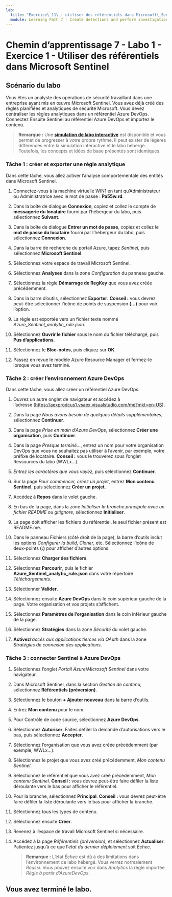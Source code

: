 ```yaml
---
lab:
  title: "Exercice\_11\_: utiliser des référentiels dans Microsoft\_Sentinel"
  module: Learning Path 7 - Create detections and perform investigations using Microsoft Sentinel
---
```


# Chemin d’apprentissage 7 - Labo 1 - Exercice 1 - Utiliser des référentiels dans Microsoft Sentinel

## Scénario du labo

Vous êtes un analyste des opérations de sécurité travaillant dans une entreprise ayant mis en œuvre Microsoft Sentinel. Vous avez déjà créé des règles planifiées et analytiques de sécurité Microsoft.  Vous devez centraliser les règles analytiques dans un référentiel Azure DevOps.  Connectez Ensuite Sentinel au référentiel Azure DevOps et importez le contenu. 

>**Remarque :** Une **[simulation de labo interactive](https://mslabs.cloudguides.com/guides/SC-200%20Lab%20Simulation%20-%20Use%20repositories%20in%20Microsoft%20Sentinel)** est disponible et vous permet de progresser à votre propre rythme. Il peut exister de légères différences entre la simulation interactive et le labo hébergé. Toutefois, les concepts et idées de base présentés sont identiques. 


### Tâche 1 : créer et exporter une règle analytique

Dans cette tâche, vous allez activer l’analyse comportementale des entités dans Microsoft Sentinel.

1. Connectez-vous à la machine virtuelle WIN1 en tant qu’Administrateur ou Administratrice avec le mot de passe : **Pa55w.rd**.  

1. Dans la boîte de dialogue **Connexion**, copiez et collez le compte de **messagerie du locataire** fourni par l’hébergeur du labo, puis sélectionnez **Suivant**.

1. Dans la boîte de dialogue **Entrer un mot de passe**, copiez et collez le **mot de passe du locataire** fourni par l’hébergeur du labo, puis sélectionnez **Connexion**.

1. Dans la barre de recherche du portail Azure, tapez *Sentinel*, puis sélectionnez **Microsoft Sentinel**.

1. Sélectionnez votre espace de travail Microsoft Sentinel.

1. Sélectionnez **Analyses** dans la zone *Configuration* du panneau gauche.

1. Sélectionnez la règle **Démarrage de RegKey** que vous avez créée précédemment.

1. Dans la barre d’outils, sélectionnez **Exporter**. **Conseil :** vous devrez peut-être sélectionner l’icône de points de suspension **(...)** pour voir l’option.

1. La règle est exportée vers un fichier texte nommé *Azure_Sentinel_analytic_rule.json*.

1. Sélectionnez **Ouvrir le fichier** sous le nom du fichier téléchargé, puis **Pus d’applications**.

1. Sélectionnez le **Bloc-notes**, puis cliquez sur **OK**.

1. Passez en revue le modèle Azure Resource Manager et fermez-le lorsque vous avez terminé.


### Tâche 2 : créer l’environnement Azure DevOps

Dans cette tâche, vous allez créer un référentiel Azure DevOps.

1. Ouvrez un autre onglet de navigateur et accédez à l’adresse (https://aexprodcus1.vsaex.visualstudio.com/me?mkt=en-US).

1. Dans la page *Nous avons besoin de quelques détails supplémentaires*, sélectionnez **Continuer**.

1. Dans la page *Prise en main d’Azure DevOps*, sélectionnez **Créer une organisation**, puis **Continuer**.

1. Dans la page *Presque terminé...*, entrez un nom pour votre organisation DevOps que vous ne souhaitez pas utiliser à l’avenir, par exemple, votre préfixe de locataire. **Conseil :** vous le trouverez sous l’onglet Ressources du labo (WWLx...).

1. *Entrez les caractères que vous voyez*, puis sélectionnez **Continuer**.

1. Sur la page *Pour commencer, créez un projet*, entrez **Mon contenu Sentinel**, puis sélectionnez **Créer un projet**.

1. Accédez à **Repos** dans le volet gauche.

1. En bas de la page, dans la zone *Initialiser la branche principale avec un fichier README ou gitignore*, sélectionnez **Initialiser**.

1. La page doit afficher les fichiers du référentiel.  le seul fichier présent est README.me.

1. Dans le panneau Fichiers (côté droit de la page), la barre d’outils inclut les options *Configurer la build*, *Cloner*, etc. Sélectionnez l’icône de deux-points **(:)** pour afficher d’autres options.

1. Sélectionnez **Charger des fichiers**.

1. Sélectionnez **Parcourir**, puis le fichier **Azure_Sentinel_analytic_rule.json** dans votre répertoire *Téléchargements*.

1. Sélectionner **Valider**.

1. Sélectionnez ensuite **Azure DevOps** dans le coin supérieur gauche de la page.  Votre organisation et vos projets s’affichent.

1. Sélectionnez **Paramètres de l’organisation** dans le coin inférieur gauche de la page.

1. Sélectionnez **Stratégies** dans la zone *Sécurité* du volet gauche.

1. **Activez***l’accès aux applications tierces via OAuth* dans la zone *Stratégies de connexion des applications*.


### Tâche 3 : connecter Sentinel à Azure DevOps

1. Sélectionnez l’onglet *Portail Azure*/*Microsoft Sentinel* dans votre navigateur.

1. Dans Microsoft Sentinel, dans la section *Gestion de contenu*, sélectionnez **Référentiels (préversion)**.

1. Sélectionnez le bouton **+ Ajouter nouveau** dans la barre d’outils.

1. Entrez **Mon contenu** pour le nom.

1. Pour Contrôle de code source, sélectionnez **Azure DevOps**.

1. Sélectionnez **Autoriser**. Faites défiler la demande d’autorisations vers le bas, puis sélectionnez **Accepter**.

1. Sélectionnez l’organisation que vous avez créée précédemment (par exemple, WWLx…).

1. Sélectionnez le projet que vous avez créé précédemment, *Mon contenu Sentinel*.

1. Sélectionnez le référentiel que vous avez créé précédemment, *Mon contenu Sentinel*. **Conseil :** vous devrez peut-être faire défiler la liste déroulante vers le bas pour afficher le référentiel.

1. Pour la branche, sélectionnez **Principal**. **Conseil :** vous devrez peut-être faire défiler la liste déroulante vers le bas pour afficher la branche.

1. Sélectionnez tous les types de contenu.

1. Sélectionnez ensuite **Créer**.

1. Revenez à l’espace de travail Microsoft Sentinel si nécessaire.

1. Accédez à la page *Référentiels (préversion),* et sélectionnez **Actualiser**. Patientez jusqu’à ce que l’*état du dernier déploiement* soit *Échec*.  

    >**Remarque :** L’état *Échec* est dû à des limitations dans l’environnement de labo hébergé. Vous verrez normalement *Réussi*. Vous pouvez ensuite voir dans *Analytics* la règle importée *Règle à partir d’AzureDevOps*.


## Vous avez terminé le labo.
